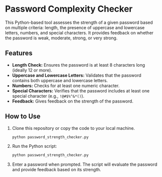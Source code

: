# Password Complexity Checker

This Python-based tool assesses the strength of a given password based on multiple criteria: length, the presence of uppercase and lowercase letters, numbers, and special characters. It provides feedback on whether the password is weak, moderate, strong, or very strong.

## Features

- **Length Check:** Ensures the password is at least 8 characters long (ideally 12 or more).
- **Uppercase and Lowercase Letters:** Validates that the password contains both uppercase and lowercase letters.
- **Numbers:** Checks for at least one numeric character.
- **Special Characters:** Verifies that the password includes at least one special character (e.g., `!@#$%^&*()`).
- **Feedback:** Gives feedback on the strength of the password.

## How to Use

1. Clone this repository or copy the code to your local machine.
    ```bash
    python password_strength_checker.py
    ```

2. Run the Python script:

    ```bash
    python password_strength_checker.py
    ```

3. Enter a password when prompted. The script will evaluate the password and provide feedback based on its strength.



